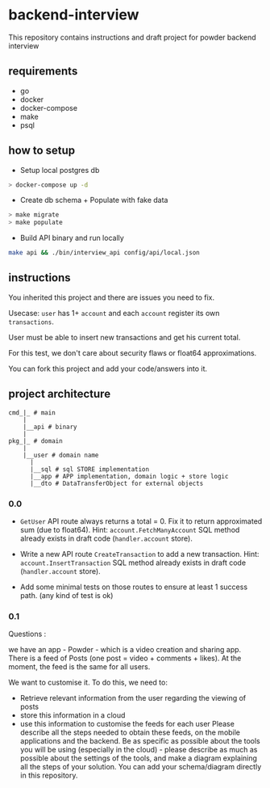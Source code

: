 # backend-interview
This repository contains instructions and draft project for powder backend interview

## requirements

- go
- docker
- docker-compose
- make
- psql

## how to setup

- Setup local postgres db
```sh
> docker-compose up -d
```

- Create db schema + Populate with fake data
```sh
> make migrate
> make populate
```

- Build API binary and run locally
```sh
make api && ./bin/interview_api config/api/local.json
```

## instructions

You inherited this project and there are issues you need to fix.

Usecase: `user` has 1+ `account` and each `account` register its own `transactions`.

User must be able to insert new transactions and get his current total.

For this test, we don't care about security flaws or float64 approximations.

You can fork this project and add your code/answers into it.

## project architecture

```
cmd_|_ # main
    |
    |__api # binary
    |
pkg_|_ # domain
    |
    |__user # domain name
      |
      |__sql # sql STORE implementation
      |__app # APP implementation, domain logic + store logic
      |__dto # DataTransferObject for external objects
```

### 0.0

- `GetUser` API route always returns a total = 0. Fix it to return approximated sum (due to float64). Hint: `account.FetchManyAccount` SQL method already exists in draft code (`handler.account` store).

- Write a new API route `CreateTransaction` to add a new transaction. Hint: `account.InsertTransaction` SQL method already exists in draft code (`handler.account` store).

- Add some minimal tests on those routes to ensure at least 1 success path. (any kind of test is ok)

### 0.1

Questions :

we have an app - Powder - which is a video creation and sharing app. There is a feed of Posts (one post = video + comments + likes).
At the moment, the feed is the same for all users.

We want to customise it. To do this, we need to:
- Retrieve relevant information from the user regarding the viewing of posts
- store this information in a cloud
- use this information to customise the feeds for each user
Please describe all the steps needed to obtain these feeds, on the mobile applications and the backend.
Be as specific as possible about the tools you will be using (especially in the cloud) - please describe as much as possible about the settings of the tools, and make a diagram explaining all the steps of your solution. You can add your schema/diagram directly in this repository.
